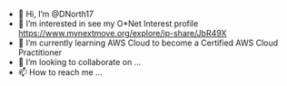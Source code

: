 - 👋 Hi, I’m @DNorth17
- 👀 I’m interested in see my O*Net Interest profile https://www.mynextmove.org/explore/ip-share/JbR49X 
- 🌱 I’m currently learning AWS Cloud to become a Certified AWS Cloud Practitioner
- 💞️ I’m looking to collaborate on ...
- 📫 How to reach me ...

<!---
DNorth17/DNorth17 is a ✨ special ✨ repository because its `README.md` (this file) appears on your GitHub profile.
You can click the Preview link to take a look at your changes.
--->
